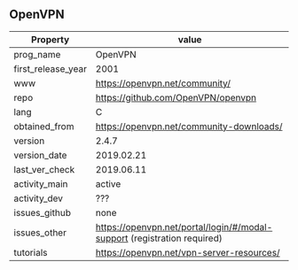 
## OpenVPN


| Property | value |
| ------ | ------ |
| prog_name | OpenVPN |
| first_release_year | 2001 |
| www  | https://openvpn.net/community/ |
| repo |  https://github.com/OpenVPN/openvpn |
| lang | C |
| obtained_from | https://openvpn.net/community-downloads/  |
| version | 2.4.7 |
| version_date |  2019.02.21 |
| last_ver_check | 2019.06.11 |
| activity_main | active |
| activity_dev| ???   |
| issues_github | none |
| issues_other | https://openvpn.net/portal/login/#/modal-support (registration required) |
| tutorials | https://openvpn.net/vpn-server-resources/ |
